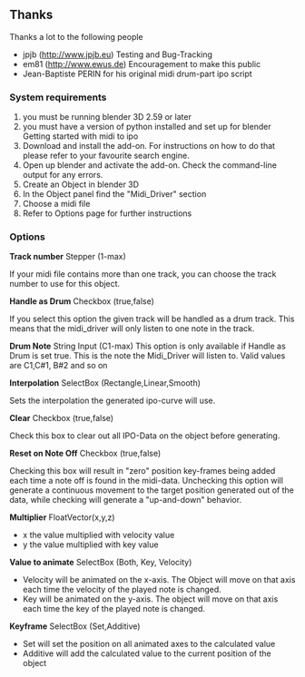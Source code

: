 ## Thanks

Thanks a lot to the following people

- jpjb (http://www.jpjb.eu) Testing and Bug-Tracking
- em81 (http://www.ewus.de) Encouragement to make this public
- Jean-Baptiste PERIN for his original midi drum-part ipo script

### System requirements

1. you must be running blender 3D 2.59 or later
2. you must have a version of python installed and set up for blender
Getting started with midi to ipo
1. Download and install the add-on. For instructions on how to do that please refer to your favourite search engine.
2. Open up blender and activate the add-on. Check the command-line output for any errors. 
3. Create an Object in blender 3D
4. In the Object panel find the "Midi_Driver" section
5. Choose a midi file
6. Refer to Options page for further instructions

### Options

**Track number** Stepper (1-max)

If your midi file contains more than one track, you can choose the track number to use for this object.

**Handle as Drum** Checkbox (true,false)

If you select this option the given track will be handled as a drum track. This means that the midi_driver will only listen to one note in the track.

**Drum Note** String Input (C1-max)
This option is only available if Handle as Drum is set true. This is the note the Midi_Driver will listen to. Valid values are C1,C#1, B#2 and so on

**Interpolation** SelectBox (Rectangle,Linear,Smooth)

Sets the interpolation the generated ipo-curve will use.

**Clear** Checkbox (true,false)

Check this box to clear out all IPO-Data on the object before generating.

**Reset on Note Off** Checkbox (true,false)

Checking this box will result in "zero" position key-frames being added each time a note off is found in the midi-data. Unchecking this option will generate a continuous movement to the target position generated out of the data, while checking will generate a "up-and-down" behavior.

**Multiplier** FloatVector(x,y,z)

- x the value multiplied with velocity value
- y the value multiplied with key value

**Value to animate** SelectBox (Both, Key, Velocity)

- Velocity will be animated on the x-axis. The Object will move on that axis each time the velocity of the played note is changed.
- Key will be animated on the y-axis. The object will move on that axis each time the key of the played note is changed.

**Keyframe** SelectBox (Set,Additive)

- Set will set the position on all animated axes to the calculated value
- Additive will add the calculated value to the current position of the object
